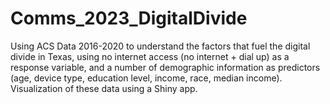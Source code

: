 # Comms_2023_DigitalDivide
Using ACS Data 2016-2020 to understand the factors that fuel the digital divide in Texas, using no internet access (no internet + dial up) as a response variable, and a number of demographic information as predictors (age, device type, education level, income, race, median income). Visualization of these data using a Shiny app.
